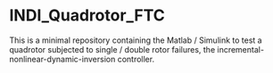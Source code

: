 # INDI_Quadrotor_FTC
This is a minimal repository containing the Matlab / Simulink to test a quadrotor subjected to single / double rotor failures, the incremental-nonlinear-dynamic-inversion controller.
